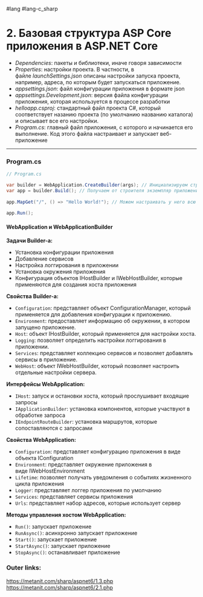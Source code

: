 #lang #lang-c_sharp 

# 2. Базовая структура ASP Core приложения  в ASP.NET Core

- *Dependencies*: пакеты и библиотеки, иначе говоря зависимости
- *Properties*: настройки проекта. В частности, в файле *launchSettings.json* описаны настройки запуска проекта, например, адреса, по которым будет запускаться приложение.
- *appsettings.json*: файл конфигурации приложения в формате json
- *appsettings.Development.json*: версия файла конфигурации приложения, которая используется в процессе разработки
- *helloapp.csproj*: стандартный файл проекта C#, который соответствует назанию проекта (по умолчанию названию каталога) и описывает все его настройки.
- *Program.cs*: главный файл приложения, с которого и начинается его выполнение. Код этого файла настраивает и запускает веб-приложение
---

### Program.cs

```csharp
// Program.cs

var builder = WebApplication.CreateBuilder(args); // Инициализируем строителя с параметрами запуска приложения
var app = builder.Build(); // Получаем от строителя экземпляр приложения
 
app.MapGet("/", () => "Hello World!"); // Можем настраивать у него всю инфраструктуру - конфигурацию, маршруты и так далее
 
app.Run();
```

#### WebApplication и WebApplicationBuilder

**Задачи Builder-а:**
- Установка конфигурации приложения
- Добавление сервисов
- Настройка логгирования в приложении
- Установка окружения приложения
- Конфигурация объектов IHostBuilder и IWebHostBuilder, которые применяются для создания хоста приложения

**Свойства Builder-а:**
- `Configuration`: представляет объект ConfigurationManager, который применяется для добавления конфигурации к приложению.
- `Environment`: предоставляет информацию об окружении, в котором запущено приложение.
- `Host`: объект IHostBuilder, который применяется для настройки хоста.
- `Logging`: позволяет определить настройки логгирования в приложении.
- `Services`: представляет коллекцию сервисов и позволяет добавлять сервисы в приложение.
- `WebHost`: объект IWebHostBuilder, который позволяет настроить отдельные настройки сервера.

**Интерфейсы WebApplication:**
- `IHost`: запуск и остановки хоста, который прослушивает входящие запросы
- `IApplicationBuilder`: установка компонентов, которые участвуют в обработке запроса
- `IEndpointRouteBuilder`: установка маршрутов, которые сопоставляются с запросами
    
**Свойства WebApplication:**
- `Configuration`: представляет конфигурацию приложения в виде объекта IConfiguration
- `Environment`: представляет окружение приложения в виде IWebHostEnvironment
- `Lifetime`: позволяет получать уведомления о событиях жизненного цикла приложения
- `Logger`: представляет логгер приложения по умолчанию
- `Services`: представляет сервисы приложения
- `Urls`: представляет набор адресов, которые использует сервер

**Методы управления хостом WebApplication:**
- `Run()`: запускает приложение
- `RunAsync()`: асинхронно запускает приложение
- `Start()`: запускает приложение
- `StartAsync()`: запускает приложение
- `StopAsync()`: останавливает приложение

### Outer links:
https://metanit.com/sharp/aspnet6/1.3.php
https://metanit.com/sharp/aspnet6/2.1.php